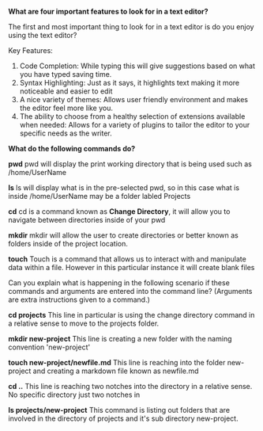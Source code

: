 **What are four important features to look for in a text editor?**

The first and most important thing to look for in a text editor is do you enjoy using the text editor?

Key Features:
1. Code Completion: While typing this will give suggestions based on what you have typed saving time.
2. Syntax Highlighting: Just as it says, it highlights text making it more noticeable and easier to edit 
3. A nice variety of themes: Allows user friendly environment and makes the editor feel more like you.
4. The ability to choose from a healthy selection of extensions available when needed: Allows for a variety of plugins to tailor the editor to your specific needs as the writer.
   
**What do the following commands do?**

**pwd**
pwd will display the print working directory that is being used such as /home/UserName

**ls**
ls will display what is in the pre-selected pwd, so in this case what is inside /home/UserName may be a folder labled Projects

**cd**
cd is a command known as **Change Directory**, it will allow you to navigate between directories inside of your pwd

**mkdir**
mkdir will allow the user to create directories or better known as folders inside of the project location.

**touch**
Touch is a command that allows us to interact with and manipulate data within a file. However in this particular instance it will create
blank files

Can you explain what is happening in the following scenario if these commands and arguments are entered into the command line? (Arguments are extra instructions given to a command.)

**cd projects**
This line in particular is using the change directory command in a relative sense to move to the projects folder.

**mkdir new-project**
This line is creating a new folder with the naming convention 'new-project'

**touch new-project/newfile.md**
This line is reaching into the folder new-project and creating a markdown file known as newfile.md

**cd ..**
This line is reaching two notches into the directory in a relative sense. No specific directory just two notches in

**ls projects/new-project**
This command is listing out folders that are involved in the directory of projects and it's sub directory new-project.

